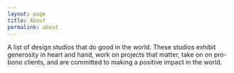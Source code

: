 ```yaml
---
layout: page
title: About
permalink: about
---
```


A list of design studios that do good in the world. These studios exhibit generosity in heart and hand, work on projects that matter, take on on pro-bono clients, and are committed to making a positive impact in the world.